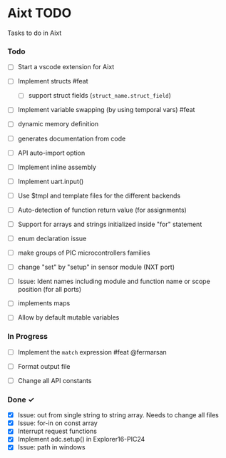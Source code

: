 # Aixt TODO

Tasks to do in Aixt 


### Todo

- [ ] Start a vscode extension for Aixt
- [ ] Implement structs #feat
    - [ ] support struct fields (`struct_name.struct_field`)
- [ ] Implement variable swapping (by using temporal vars) #feat
- [ ] dynamic memory definition
- [ ] generates documentation from code
- [ ] API auto-import option
- [ ] Implement inline assembly
- [ ] Implement uart.input()
- [ ] Use $tmpl and template files for the different backends 
- [ ] Auto-detection of function return value (for assignments)
- [ ] Support for arrays and strings initialized inside "for" statement
- [ ] enum declaration issue
- [ ] make groups of PIC microcontrollers families 
- [ ] change "set" by "setup" in sensor module (NXT port)
- [ ] Issue: Ident names including module and function name or scope position (for all ports)
- [ ] implements maps
- [ ] Allow by default mutable variables


### In Progress

- [ ] Implement the `match` expression #feat @fermarsan
- [ ] Format output file
- [ ] Change all API constants


### Done ✓


- [x] Issue: out from single string to string array. Needs to change all files
- [x] Issue: for-in on const array
- [x] Interrupt request functions
- [x] Implement adc.setup() in Explorer16-PIC24
- [x] Issue: path in windows

